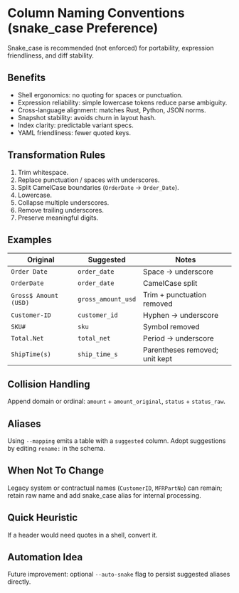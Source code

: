 # Column Naming Conventions (snake_case Preference)

Snake_case is recommended (not enforced) for portability, expression friendliness, and diff stability.

## Benefits

- Shell ergonomics: no quoting for spaces or punctuation.
- Expression reliability: simple lowercase tokens reduce parse ambiguity.
- Cross-language alignment: matches Rust, Python, JSON norms.
- Snapshot stability: avoids churn in layout hash.
- Index clarity: predictable variant specs.
- YAML friendliness: fewer quoted keys.

## Transformation Rules

1. Trim whitespace.
2. Replace punctuation / spaces with underscores.
3. Split CamelCase boundaries (`OrderDate` -> `Order_Date`).
4. Lowercase.
5. Collapse multiple underscores.
6. Remove trailing underscores.
7. Preserve meaningful digits.

## Examples

| Original | Suggested | Notes |
|----------|-----------|-------|
| `Order Date` | `order_date` | Space -> underscore |
| `OrderDate` | `order_date` | CamelCase split |
| ` Gross$ Amount (USD) ` | `gross_amount_usd` | Trim + punctuation removed |
| `Customer-ID` | `customer_id` | Hyphen -> underscore |
| `SKU#` | `sku` | Symbol removed |
| `Total.Net` | `total_net` | Period -> underscore |
| `ShipTime(s)` | `ship_time_s` | Parentheses removed; unit kept |

## Collision Handling

Append domain or ordinal: `amount` + `amount_original`, `status` + `status_raw`.

## Aliases

Using `--mapping` emits a table with a `suggested` column. Adopt suggestions by editing `rename:` in the schema.

## When Not To Change

Legacy system or contractual names (`CustomerID`, `MFRPartNo`) can remain; retain raw name and add snake_case alias for internal processing.

## Quick Heuristic

If a header would need quotes in a shell, convert it.

## Automation Idea

Future improvement: optional `--auto-snake` flag to persist suggested aliases directly.
